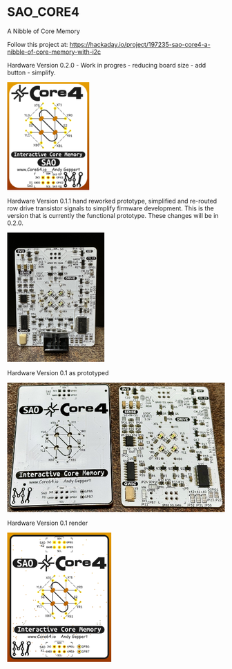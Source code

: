 # SAO_CORE4

A Nibble of Core Memory

Follow this project at: https://hackaday.io/project/197235-sao-core4-a-nibble-of-core-memory-with-i2c

Hardware Version 0.2.0 - Work in progres - reducing board size - add button - simplify.

<img src="Images/SAO_Core4_V0.2_render_concept_2_1.5x2inches.png" height="250">

Hardware Version 0.1.1 hand reworked prototype, simplified and re-routed row drive transistor signals to simplify firmware development. This is the version that is currently the functional prototype. These changes will be in 0.2.0.

<img src="Images/Core4_HWV0.1.1_design_changes.jpeg" height="300">

Hardware Version 0.1 as prototyped

<img src="Images/SAO_Core4_board_protos.jpeg" height="300">

Hardware Version 0.1 render

<img src="Images/SAO_Core4_render_front.png" height="300">
